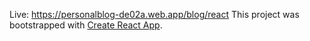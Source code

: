 Live: https://personalblog-de02a.web.app/blog/react
This project was bootstrapped with [Create React App](https://github.com/facebook/create-react-app).

